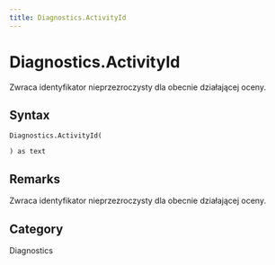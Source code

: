 ```yaml
---
title: Diagnostics.ActivityId
---
```


# Diagnostics.ActivityId


Zwraca identyfikator nieprzezroczysty dla obecnie działającej oceny.


## Syntax

```powerquery
Diagnostics.ActivityId(

) as text
```


## Remarks

Zwraca identyfikator nieprzezroczysty dla obecnie działającej oceny.



## Category
Diagnostics
